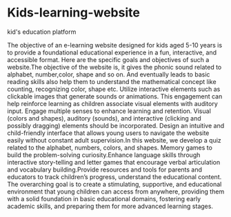 # Kids-learning-website
kid's education platform 

The objective of an e-learning website designed for kids aged 5-10 years is to provide 
a foundational educational experience in a fun, interactive, and accessible format. Here are 
the specific goals and objectives of such a website.The objective of the website is, it gives the phonic sound related to alphabet, number,color, shape and so on. And eventually leads to basic reading skills also help them to understand the mathematical concept like counting, recognizing color, shape etc. Utilize interactive elements such as clickable images that generate sounds or animations. This engagement can help reinforce learning as children associate visual elements with auditory input. Engage multiple senses to enhance learning and retention. Visual (colors and shapes), auditory (sounds), and interactive (clicking and possibly dragging) elements should be incorporated. Design an intuitive and child-friendly interface that allows young users to navigate the website easily without constant adult supervision.In this website, we develop a quiz related to the alphabet, numbers, colors, and shapes. Memory games to build the problem-solving curiosity.Enhance language skills through interactive story-telling and letter games that encourage verbal articulation and vocabulary building.Provide resources and tools for parents and educators to track children’s progress, understand the educational content. The overarching goal is to create a stimulating, supportive, and educational environment that young children can access from anywhere, providing them with a solid foundation in basic educational domains, fostering early academic skills, and preparing them for more advanced learning stages.
